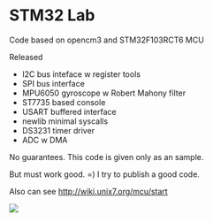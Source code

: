 
# STM32 Lab

Code based on opencm3 and STM32F103RCT6 MCU

Released
- I2C bus inteface w register tools
- SPI bus interface
- MPU6050 gyroscope w Robert Mahony filter
- ST7735 based console
- USART buffered interface
- newlib minimal syscalls
- DS3231 timer driver
- ADC w DMA

No guarantees. This code is given only as an sample.

But must work good. =) I try to publish a good code.

Also can see http://wiki.unix7.org/mcu/start

![](http://wiki.unix7.org/_media/mcu/img_20180422_144519-480.jpg)





